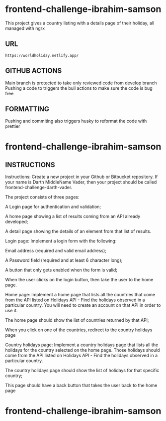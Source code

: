 # frontend-challenge-ibrahim-samson

This project gives a country listing with a details page of their holiday, all managed with ngrx

## URL
`https://worldholiday.netlify.app/`

## GITHUB ACTIONS
Main branch is protected to take only reviewed code from develop branch
Pushing a code to triggers the buil actions to make sure the code is bug free

## FORMATTING
Pushing and commiting also triggers husky to reformat the code with prettier
# frontend-challenge-ibrahim-samson


## INSTRUCTIONS
Instructions:
Create a new project in your Github or Bitbucket repository. If your name is Darth MiddleName Vader, then your project should be called frontend-challenge-darth-vader.

 

The project consists of three pages:

A Login page for authentication and validation;

A home page showing a list of results coming from an API already developed;

A detail page showing the details of an element from that list of results.

Login page:
Implement a login form with the following:

Email address (required and valid email address);

A Password field (required and at least 6 character long);

A button that only gets enabled when the form is valid;

When the user clicks on the login button, then take the user to the home page.

Home page:
Implement a home page that lists all the countries that come from the API listed on Holidays API - Find the holidays observed in a particular country. You will need to create an account on that API in order to use it.

The home page should show the list of countries returned by that API;

When you click on one of the countries, redirect to the country holidays page

Country holidays page:
Implement a country holidays page that lists all the holidays for the country selected on the home page. Those holidays should come from the API listed on Holidays API - Find the holidays observed in a particular country.

The country holidays page should show the list of holidays for that specific country;

This page should have a back button that takes the user back to the home page
# frontend-challenge-ibrahim-samson
